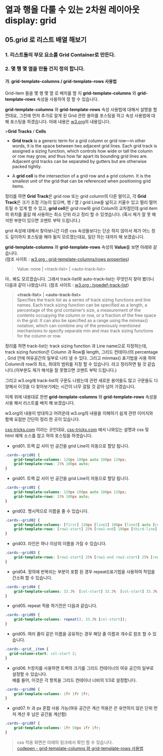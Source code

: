 # 열과 행을 다룰 수 있는 2차원 레이아웃 display: grid
## 05.grid 로 리스트 배열 해보기
### 1. 리스트들의 부모 요소를 Grid Container로 만든다.
### 2. 몇 행 몇 열을 만들 건지 정의 합니다.

#### 가. grid-template-columns / grid-template-rows 사용법

Grid-item 들을 몇 행 몇 열 로 배치를 할 지 **grid-template-columns** 와 **grid-template-rows** 속성을 사용하여 정 할 수 있습니다.

**grid-template-columns** 와 **grid-template-rows** 속성 사용법에 대해서 설명을 할껀데요, 그전에 먼저 추가로 알게 된 Grid 관련 용어를 포스팅을 하고 속성 사용법에 대해 포스팅을 하겠습니다.
아래 내용은  [w3.org](https://www.w3.org/TR/css-grid-1/#grid-track-concept)의 내용입니다.

 &gt;**Grid Tracks** / **Cells** 
* **Grid track** is a generic term for a grid column or grid row—in other words, it is the space between two adjacent grid lines. Each grid track is assigned a sizing function, which controls how wide or tall the column or row may grow, and thus how far apart its bounding grid lines are. Adjacent grid tracks can be separated by gutters but are otherwise packed tightly.  

* A **grid cell** is the intersection of a grid row and a grid column. It is the smallest unit of the grid that can be referenced when positioning grid items.

정리를 하면 **Grid Track**은 grid row 또는 grid column의 다른 말이고,  각 **Grid Track**은 크기 조정 기능이 있으며, 행 / 열 / grid Line을 넓히고 키울수 있고 멀리 떨어트릴 수 있게 할 수 있고, **grid cell**은 grid row와 grid Colum의 교차점인데 grid item의 위치를 옮길 때 사용하는 최소 단위 라고 정리 할 수 있겟습니다. (혹시 제가 잘 못 해석한 부분이 있으면 코멘트 부탁 드립니다.) 


grid 속성에 대해서 찾아보니간 다른 css 속성들보다는 단순 하지 않아서 제가 어느 정도 깊이까지 포스팅을 해야 될지 모르겠는대요, 일단 하는 대까지 해 보겠습니다.

**grid-template-columns** 와 **grid-template-rows** 속성의 **Value**를 보면 아래와 같습니다.  
(참조 사이트 :  [w3.org : grid-template-columns/rows properties](https://www.w3.org/TR/css-grid-1/#track-sizing))  

 >Value:	none | &lt;track-list&gt; | &lt;auto-track-list&gt;  
 
아.. 봐도 모르겠습니다. 그래서 track-list와 auto-track-list는 무엇인지 찾아 봤더니 다음과 같이 나왔습니다.
(참조 사이트 :  [w3.org : typedef-track-list](https://www.w3.org/TR/css-grid-1/#typedef-track-list))

> **&lt;track-list&gt;** | **&lt;auto-track-list&gt;**  
Specifies the track list as a series of track sizing functions and line names. Each track sizing function can be specified as a length, a percentage of the grid container’s size, a measurement of the contents occupying the column or row, or a fraction of the free space in the grid. It can also be specified as a range using the minmax() notation, which can combine any of the previously mentioned mechanisms to specify separate min and max track sizing functions for the column or row.

정리를 하면 track-list는 track sizing function 과 Line name으로 지정하는데, track sizing function은 Column 과 Row를 length, 그리드 컨테이너의 percentage , Grid 안에 여유공간의 일부로 나타 낼 수 있다. 그리고 
minmax() 표기법을 사용 하여 Column과 row의 최소, 최대의 범위를 지정 할 수 있습니다. 라고 정리하면 될 것 같습니다.(이부분도 제가 해석을 잘 못했으면 코멘트 부탁 드립니다.)  


그리고 w3.org에 track-list의 구문도 나왔는데  관련 새로운 용어들도 많고 구문들도 다양해서 이것을 다 찾아보기에는 시간이 너무 걸릴 것 같아 넘어 가겠습니다.  

 이제 위에 내용대로 한번 **grid-template-columns** 와 **grid-template-rows** 속성을 사용 해서 리스트를 배치 해 보겠습니다.

w3.org의 내용이 방대하고 어려운데 w3.org의 내용을 이해하기 쉽게 관련 이미지와 함께 요점만 간단히 정리 한 곳이 있습니다.

[css-tricks.com](https://css-tricks.com/snippets/css/complete-guide-grid/#grid-table-of-contents) 이라는 곳인대요,
[css-tricks.com](https://css-tricks.com/snippets/css/complete-guide-grid/#grid-table-of-contents) 에서 나와있는 설명과 css 및 html 예제 소스를 참고 하여 포스팅을 하겟습니다.  


* grid01. 트랙 값 사이 빈 공간을 grid Line이 자동으로 할당 됩니다.  


```css
.cards--grid01 {
    grid-template-columns: 120px 100px auto 100px 120px;
    grid-template-rows: 25% 100px auto;
}
```

* grid01. 트랙 값 사이 빈 공간을 grid Line이 자동으로 할당 됩니다.  

```css
.cards--grid01 {
    grid-template-columns: 120px 100px auto 100px 120px;
    grid-template-rows: 25% 100px auto;
}
```

* grid02. 명시적으로 이름을 줄 수 있습니다.  
```css
.cards--grid02 {
    grid-template-columns: [first] 120px [line2] 100px [line3] auto [col4-start] 100px [five] 120px [end];
    grid-template-rows: [row1-start] 25% [row1-end] 100px [third-line] auto [last-line];
}
```

* grid03. 라인은 하나 이상의 이름을 가질 수 있습니다.    
```css
.cards--grid03 {
    grid-template-rows: [row1-start] 25% [row1-end row2-start] 25% [row2-end];
}
```

* grid04. 정의에 반복되는 부분이 포함 된 경우 repeat()표기법을 사용하여 작업을 간소화 할 수 있습니다.  
```css
.cards--grid04 {
    grid-template-columns: 33.3%  [col-start] 33.3%  [col-start] 33.3%  [col-start];
}
```

* grid05. repeat 적용 하기전은 다음과 같습니다.  
```css
.cards--grid05 {   
    grid-template-columns: repeat(3, 33.3% [col-start]);
}
```

* grid05. 여러 줄이 같은 이름을 공유하는 경우 해당 줄 이름과 개수로 참조 할 수 있습니다. 
```css
.cards--grid__item {
  grid-column-start: col-start 2;
}
```

* grid06. fr장치를 사용하면 트랙의 크기를 그리드 컨테이너의 여유 공간의 일부로 설정할 수 있습니다. <br/>예를 들어, 이것은 각 항목을 그리드 컨테이너 너비의 1/3로 설정합니다.  
```css
.cards--grid06 {
    grid-template-columns: 1fr 1fr 1fr;
}
```

* grid07. fr 과 px 혼합 사용 가능(여유 공간은 계산 적용은 은 유연하지 않은 단위 먼저 계산 후 남은 공간을 계산함) 
```css
.cards--grid07 {
    grid-template-columns: 1fr 50px 1fr 1fr;
}
```

>css 적용 화면은 아래의 링크에서 확인 할 수 있습니다.  
[codepen - grid-template-columns 와 grid-template-rows 사용법](https://codepen.io/sanghwanAN/pen/mdVwxLK) 













 




